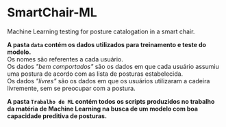 # SmartChair-ML
 Machine Learning testing for posture catalogation in a smart chair.
 
 **A pasta `data` contém os dados utilizados para treinamento e teste do modelo.**  
 Os nomes são referentes a cada usuário.  
 Os dados *"bem comportados"* são os dados em que cada usuário assumiu uma postura de acordo com as lista de posturas estabelecida.  
 Os dados *"livres"* são os dados em que os usuários utilizaram a cadeira livremente, sem se preocupar com a postura.

 **A pasta `Trabalho de ML` contém todos os scripts produzidos no trabalho da matéria de Machine Learning na busca de um modelo com boa capacidade preditiva de posturas.**
